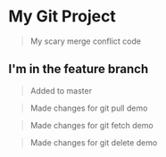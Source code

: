 # My Git Project

> My scary merge conflict code

## I'm in the feature branch

> Added to master

> Made changes for git pull demo

> Made changes for git fetch demo

> Made changes for git delete demo
